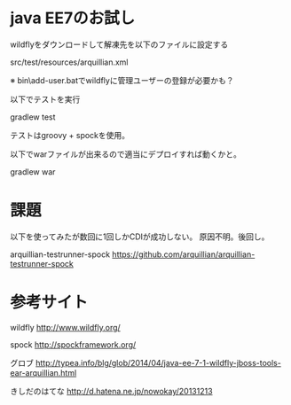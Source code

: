 java EE7のお試し
=======================================

wildflyをダウンロードして解凍先を以下のファイルに設定する

src/test/resources/arquillian.xml

※ bin\add-user.batでwildflyに管理ユーザーの登録が必要かも？

以下でテストを実行

  gradlew test

テストはgroovy + spockを使用。

以下でwarファイルが出来るので適当にデプロイすれば動くかと。

  gradlew war

課題
=============================================

以下を使ってみたが数回に1回しかCDIが成功しない。
原因不明。後回し。

arquillian-testrunner-spock
https://github.com/arquillian/arquillian-testrunner-spock


参考サイト
=============================================

wildfly
http://www.wildfly.org/

spock
http://spockframework.org/

グロブ
http://typea.info/blg/glob/2014/04/java-ee-7-1-wildfly-jboss-tools-ear-arquillian.html

きしだのはてな
http://d.hatena.ne.jp/nowokay/20131213

